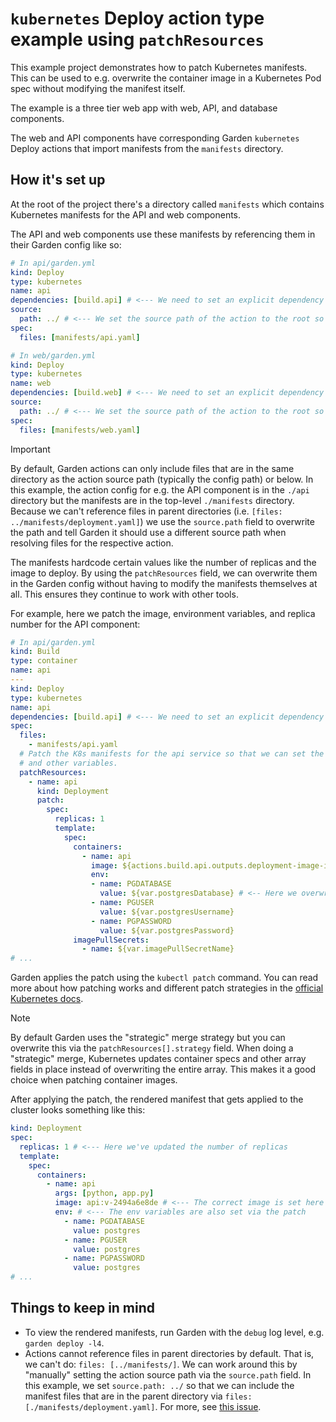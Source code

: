 # `kubernetes` Deploy action type example using `patchResources`

This example project demonstrates how to patch Kubernetes manifests. This can be used to e.g. overwrite the container image in a Kubernetes Pod spec without modifying the manifest itself.

The example is a three tier web app with web, API, and database components.

The web and API components have corresponding Garden `kubernetes` Deploy actions that import manifests from the `manifests` directory.

## How it's set up

At the root of the project there's a directory called `manifests` which contains Kubernetes manifests for the API and web components.

The API and web components use these manifests by referencing them in their Garden config like so:

```yaml
# In api/garden.yml
kind: Deploy
type: kubernetes
name: api
dependencies: [build.api] # <--- We need to set an explicit dependency on the build
source:
  path: ../ # <--- We set the source path of the action to the root so that we can reference the manifest files
spec:
  files: [manifests/api.yaml]

# In web/garden.yml
kind: Deploy
type: kubernetes
name: web
dependencies: [build.web] # <--- We need to set an explicit dependency on the build
source:
  path: ../ # <--- We set the source path of the action to the root so that we can reference the manifest files
spec:
  files: [manifests/web.yaml]
```

> [!IMPORTANT]
> By default, Garden actions can only include files that are in the same directory as the action source path (typically the config path) or below.
> In this example, the action config for e.g. the API component is in the `./api` directory but the manifests are in the top-level `./manifests` directory.
> Because we can't reference files in parent directories (i.e. `[files: ../manifests/deployment.yaml]`) we use the `source.path` field to
> overwrite the path and tell Garden it should use a different source path when resolving files for the respective action.

The manifests hardcode certain values like the number of replicas and the image to deploy. By using the `patchResources` field, we can overwrite them in the Garden config
without having to modify the manifests themselves at all. This ensures they continue to work with other tools.

For example, here we patch the image, environment variables, and replica number for the API component:

```yaml
# In api/garden.yml
kind: Build
type: container
name: api
---
kind: Deploy
type: kubernetes
name: api
dependencies: [build.api] # <--- We need to set an explicit dependency on the build
spec:
  files:
    - manifests/api.yaml
  # Patch the K8s manifests for the api service so that we can set the correct image
  # and other variables.
  patchResources:
    - name: api
      kind: Deployment
      patch:
        spec:
          replicas: 1
          template:
            spec:
              containers:
                - name: api
                  image: ${actions.build.api.outputs.deployment-image-id} # <--- The output from the Build action above
                  env:
                  - name: PGDATABASE
                    value: ${var.postgresDatabase} # <-- Here we overwrite some values with Garden template strings
                  - name: PGUSER
                    value: ${var.postgresUsername}
                  - name: PGPASSWORD
                    value: ${var.postgresPassword}
              imagePullSecrets:
                - name: ${var.imagePullSecretName}
# ...
```

Garden applies the patch using the `kubectl patch` command. You can read more about how patching works and
different patch strategies in the [official Kubernetes docs](https://kubernetes.io/docs/tasks/manage-kubernetes-objects/update-api-object-kubectl-patch/).

> [!NOTE]
> By default Garden uses the "strategic" merge strategy but you can overwrite this via the `patchResources[].strategy` field.
> When doing a "strategic" merge, Kubernetes updates container specs and other array fields in place instead of overwriting the entire array. This makes it
> a good choice when patching container images.

After applying the patch, the rendered manifest that gets applied to the cluster looks something like this:

```yaml
kind: Deployment
spec:
  replicas: 1 # <--- Here we've updated the number of replicas
  template:
    spec:
      containers:
        - name: api
          args: [python, app.py]
          image: api:v-2494a6e8de # <--- The correct image is set here
          env: # <--- The env variables are also set via the patch
            - name: PGDATABASE
              value: postgres
            - name: PGUSER
              value: postgres
            - name: PGPASSWORD
              value: postgres
# ...
```

## Things to keep in mind

- To view the rendered manifests, run Garden with the `debug` log level, e.g. `garden deploy -l4`.
- Actions cannot reference files in parent directories by default. That is, we can't do: `files: [../manifests/]`. We can work around this by "manually" setting the action source path via the `source.path` field. In this example, we set `source.path: ../` so that we can include the manifest files that are in the parent directory via `files: [./manifests/deployment.yaml]`. For more, see [this issue](https://github.com/garden-io/garden/issues/5004).
